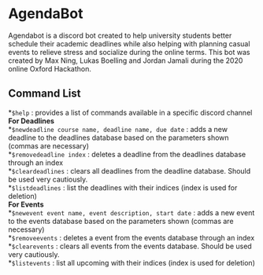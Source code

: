 # AgendaBot

Agendabot is a discord bot created to help university students better schedule their academic deadlines while also helping with planning casual events to relieve stress and socialize during the online terms. This bot was created by Max Ning, Lukas Boelling and Jordan Jamali during the 2020 online Oxford Hackathon.

## Command List
*`$help` : provides a list of commands available in a specific discord channel
**For Deadlines** \
*`$newdeadline course name, deadline name, due date` : adds a new deadline to the deadlines database based on the parameters shown (commas are necessary)\
*`$removedeadline index` : deletes a deadline from the deadlines database through an index \
*`$cleardeadlines` : clears all deadlines from the deadline database. Should be used very cautiously. \
*`$listdeadlines` : list the deadlines with their indices (index is used for deletion) \
**For Events** \
*`$newevent event name, event description, start date` : adds a new event to the events database based on the parameters shown (commas are necessary)\
*`$removeevents` : deletes a event from the events database through an index \
*`$clearevents` : clears all events from the events database. Should be used very cautiously. \
*`$listevents` : list all upcoming with their indices (index is used for deletion)



